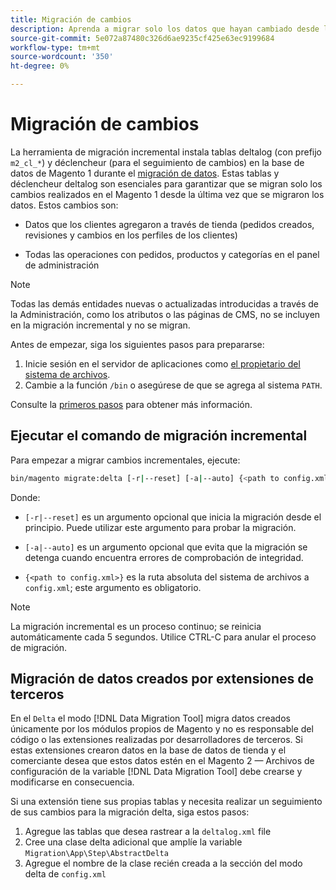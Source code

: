 ```yaml
---
title: Migración de cambios
description: Aprenda a migrar solo los datos que hayan cambiado desde la última migración de datos de Magento 1 con la variable [!DNL Data Migration Tool].
source-git-commit: 5e072a87480c326d6ae9235cf425e63ec9199684
workflow-type: tm+mt
source-wordcount: '350'
ht-degree: 0%

---
```



# Migración de cambios

La herramienta de migración incremental instala tablas deltalog (con prefijo `m2_cl_*`) y déclencheur (para el seguimiento de cambios) en la base de datos de Magento 1 durante el [migración de datos](data.md). Estas tablas y déclencheur deltalog son esenciales para garantizar que se migran solo los cambios realizados en el Magento 1 desde la última vez que se migraron los datos. Estos cambios son:

* Datos que los clientes agregaron a través de tienda (pedidos creados, revisiones y cambios en los perfiles de los clientes)

* Todas las operaciones con pedidos, productos y categorías en el panel de administración

>[!NOTE]
>
>Todas las demás entidades nuevas o actualizadas introducidas a través de la Administración, como los atributos o las páginas de CMS, no se incluyen en la migración incremental y no se migran.


Antes de empezar, siga los siguientes pasos para prepararse:

1. Inicie sesión en el servidor de aplicaciones como [el propietario del sistema de archivos](../../../installation/prerequisites/file-system/overview.md).
1. Cambie a la función `/bin` o asegúrese de que se agrega al sistema `PATH`.

Consulte la [primeros pasos](overview.md#first-steps) para obtener más información.

## Ejecutar el comando de migración incremental

Para empezar a migrar cambios incrementales, ejecute:

```bash
bin/magento migrate:delta [-r|--reset] [-a|--auto] {<path to config.xml>}
```

Donde:

* `[-r|--reset]` es un argumento opcional que inicia la migración desde el principio. Puede utilizar este argumento para probar la migración.

* `[-a|--auto]` es un argumento opcional que evita que la migración se detenga cuando encuentra errores de comprobación de integridad.

* `{<path to config.xml>}` es la ruta absoluta del sistema de archivos a `config.xml`; este argumento es obligatorio.

>[!NOTE]
>
>La migración incremental es un proceso continuo; se reinicia automáticamente cada 5 segundos. Utilice CTRL-C para anular el proceso de migración.


## Migración de datos creados por extensiones de terceros

En el `Delta` el modo [!DNL Data Migration Tool] migra datos creados únicamente por los módulos propios de Magento y no es responsable del código o las extensiones realizadas por desarrolladores de terceros. Si estas extensiones crearon datos en la base de datos de tienda y el comerciante desea que estos datos estén en el Magento 2 — Archivos de configuración de la variable [!DNL Data Migration Tool] debe crearse y modificarse en consecuencia.

Si una extensión tiene sus propias tablas y necesita realizar un seguimiento de sus cambios para la migración delta, siga estos pasos:

1. Agregue las tablas que desea rastrear a la `deltalog.xml` file
1. Cree una clase delta adicional que amplíe la variable `Migration\App\Step\AbstractDelta`
1. Agregue el nombre de la clase recién creada a la sección del modo delta de `config.xml`
